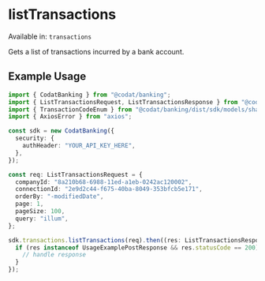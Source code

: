 # listTransactions
Available in: `transactions`

Gets a list of transactions incurred by a bank account.

## Example Usage
```typescript
import { CodatBanking } from "@codat/banking";
import { ListTransactionsRequest, ListTransactionsResponse } from "@codat/banking/dist/sdk/models/operations";
import { TransactionCodeEnum } from "@codat/banking/dist/sdk/models/shared";
import { AxiosError } from "axios";

const sdk = new CodatBanking({
  security: {
    authHeader: "YOUR_API_KEY_HERE",
  },
});

const req: ListTransactionsRequest = {
  companyId: "8a210b68-6988-11ed-a1eb-0242ac120002",
  connectionId: "2e9d2c44-f675-40ba-8049-353bfcb5e171",
  orderBy: "-modifiedDate",
  page: 1,
  pageSize: 100,
  query: "illum",
};

sdk.transactions.listTransactions(req).then((res: ListTransactionsResponse | AxiosError) => {
  if (res instanceof UsageExamplePostResponse && res.statusCode == 200) {
    // handle response
  }
});
```